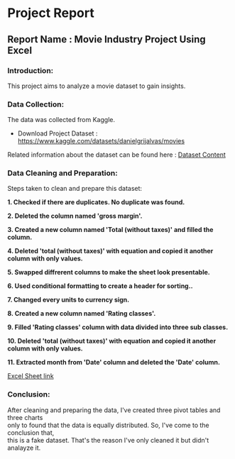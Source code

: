 # Project Report

## Report Name : Movie Industry Project Using Excel

### Introduction:
This project aims to analyze a movie dataset to gain insights.
<br>

### Data Collection:
The data was collected from Kaggle. <br>
* Download Project Dataset : <https://www.kaggle.com/datasets/danielgrijalvas/movies> <br>

Related information about the dataset can be found here : [Dataset Content](https://github.com/HasibulHayat/PortfolioProjects/blob/main/4.%20Movie%20Industry%20Project%20Using%20Excel/Dataset%20Content.txt)
<br>

### Data Cleaning and Preparation:
Steps taken to clean and prepare this dataset:

**1. Checked if there are duplicates. No duplicate was found.**

**2. Deleted the column named 'gross margin'.**

**3. Created a new column named 'Total (without taxes)' and filled the column.**

**4. Deleted 'total (without taxes)' with equation and copied it another column with only values.**

**5. Swapped diffrerent columns to make the sheet look presentable.**

**6. Used conditional formatting to create a header for sorting..**

**7. Changed every units to currency sign.**

**8. Created a new column named 'Rating classes'.**

**9. Filled 'Rating classes' column with data divided into three sub classes.**

**10. Deleted 'total (without taxes)' with equation and copied it another column with only values.**

**11. Extracted month from 'Date' column and deleted the 'Date' column.**

[Excel Sheet link](https://github.com/HasibulHayat/PortfolioProjects/blob/main/3.%20Data%20Cleaning%20Using%20Excel/Supermarket_Sales.xlsx)
<br>

### Conclusion:
After cleaning and preparing the data, I've created three pivot tables and three charts <br>
only to found that the data is equally distributed. So, I've come to the conclusion that, <br>
this is a fake dataset. That's the reason I've only cleaned it but didn't analayze it.
